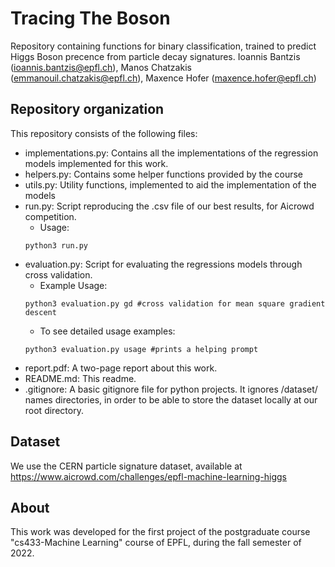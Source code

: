 # Tracing The Boson
Repository containing functions for binary classification, trained to predict Higgs Boson precence from particle decay signatures.
Ioannis Bantzis (<ioannis.bantzis@epfl.ch>), Manos Chatzakis (<emmanouil.chatzakis@epfl.ch>), Maxence Hofer (<maxence.hofer@epfl.ch>)

## Repository organization
This repository consists of the following files:
* implementations.py: Contains all the implementations of the regression models implemented for this work.
* helpers.py: Contains some helper functions provided by the course
* utils.py: Utility functions, implemented to aid the implementation of the models
* run.py: Script reproducing the .csv file of our best results, for Aicrowd competition.
    * Usage:
    ```console 
    python3 run.py
    ```
* evaluation.py: Script for evaluating the regressions models through cross validation.
    * Example Usage:
    ```shell 
    python3 evaluation.py gd #cross validation for mean square gradient descent
    ```
    * To see detailed usage examples:
    ```shell 
    python3 evaluation.py usage #prints a helping prompt
    ```
* report.pdf: A two-page report about this work.
* README.md: This readme.
* .gitignore: A basic gitignore file for python projects. It ignores /dataset/ names directories, in order to be able to store the dataset locally at our root directory.

## Dataset
We use the CERN particle signature dataset, available at <https://www.aicrowd.com/challenges/epfl-machine-learning-higgs>

## About
This work was developed for the first project of the postgraduate course "cs433-Machine Learning" course of EPFL, during the fall semester of 2022.